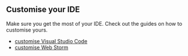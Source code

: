 
## Customise your IDE
Make sure you get the most of your IDE.
Check out the guides on how to customise yours.
- [customise Visual Studio Code](./CUSTOMISE_VSCODE.md)
- [customise Web Storm](./CUSTOMISE_WEBSTORM.md)
